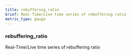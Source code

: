 ```yaml
---
title: rebuffering_ratio
brief: Real-Time/Live time series of rebuffering ratio
metric_type: gauge
---
```

### rebuffering_ratio

Real-Time/Live time series of rebuffering ratio